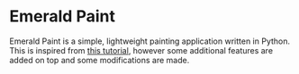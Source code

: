 # Emerald Paint
Emerald Paint is a simple, lightweight painting application written in Python.  This is inspired from [this tutorial](https://www.youtube.com/watch?v=x_t292uiH5Q), however some additional features are added on top and some modifications are made.